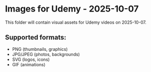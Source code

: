 # Images for Udemy - 2025-10-07

This folder will contain visual assets for Udemy videos on 2025-10-07.

## Supported formats:
- PNG (thumbnails, graphics)
- JPG/JPEG (photos, backgrounds)
- SVG (logos, icons)
- GIF (animations)
